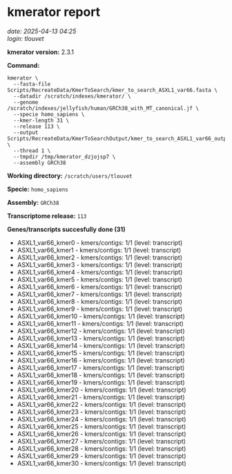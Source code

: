# kmerator report
*date: 2025-04-13 04:25*  
*login: tlouvet*

**kmerator version:** 2.3.1

**Command:**

```
kmerator \
  --fasta-file Scripts/RecreateData/KmerToSearch/kmer_to_search_ASXL1_var66.fasta \
  --datadir /scratch/indexes/kmerator/ \
  --genome /scratch/indexes/jellyfish/human/GRCh38_with_MT_canonical.jf \
  --specie homo_sapiens \
  --kmer-length 31 \
  --release 113 \
  --output Scripts/RecreateData/KmerToSearchOutput/kmer_to_search_ASXL1_var66_output \
  --thread 1 \
  --tmpdir /tmp/kmerator_dzjojsp7 \
  --assembly GRCh38
```

**Working directory:** `/scratch/users/tlouvet`

**Specie:** `homo_sapiens`

**Assembly:** `GRCh38`

**Transcriptome release:** `113`

**Genes/transcripts succesfully done (31)**

- ASXL1_var66_kmer0 - kmers/contigs: 1/1 (level: transcript)
- ASXL1_var66_kmer1 - kmers/contigs: 1/1 (level: transcript)
- ASXL1_var66_kmer2 - kmers/contigs: 1/1 (level: transcript)
- ASXL1_var66_kmer3 - kmers/contigs: 1/1 (level: transcript)
- ASXL1_var66_kmer4 - kmers/contigs: 1/1 (level: transcript)
- ASXL1_var66_kmer5 - kmers/contigs: 1/1 (level: transcript)
- ASXL1_var66_kmer6 - kmers/contigs: 1/1 (level: transcript)
- ASXL1_var66_kmer7 - kmers/contigs: 1/1 (level: transcript)
- ASXL1_var66_kmer8 - kmers/contigs: 1/1 (level: transcript)
- ASXL1_var66_kmer9 - kmers/contigs: 1/1 (level: transcript)
- ASXL1_var66_kmer10 - kmers/contigs: 1/1 (level: transcript)
- ASXL1_var66_kmer11 - kmers/contigs: 1/1 (level: transcript)
- ASXL1_var66_kmer12 - kmers/contigs: 1/1 (level: transcript)
- ASXL1_var66_kmer13 - kmers/contigs: 1/1 (level: transcript)
- ASXL1_var66_kmer14 - kmers/contigs: 1/1 (level: transcript)
- ASXL1_var66_kmer15 - kmers/contigs: 1/1 (level: transcript)
- ASXL1_var66_kmer16 - kmers/contigs: 1/1 (level: transcript)
- ASXL1_var66_kmer17 - kmers/contigs: 1/1 (level: transcript)
- ASXL1_var66_kmer18 - kmers/contigs: 1/1 (level: transcript)
- ASXL1_var66_kmer19 - kmers/contigs: 1/1 (level: transcript)
- ASXL1_var66_kmer20 - kmers/contigs: 1/1 (level: transcript)
- ASXL1_var66_kmer21 - kmers/contigs: 1/1 (level: transcript)
- ASXL1_var66_kmer22 - kmers/contigs: 1/1 (level: transcript)
- ASXL1_var66_kmer23 - kmers/contigs: 1/1 (level: transcript)
- ASXL1_var66_kmer24 - kmers/contigs: 1/1 (level: transcript)
- ASXL1_var66_kmer25 - kmers/contigs: 1/1 (level: transcript)
- ASXL1_var66_kmer26 - kmers/contigs: 1/1 (level: transcript)
- ASXL1_var66_kmer27 - kmers/contigs: 1/1 (level: transcript)
- ASXL1_var66_kmer28 - kmers/contigs: 1/1 (level: transcript)
- ASXL1_var66_kmer29 - kmers/contigs: 1/1 (level: transcript)
- ASXL1_var66_kmer30 - kmers/contigs: 1/1 (level: transcript)
